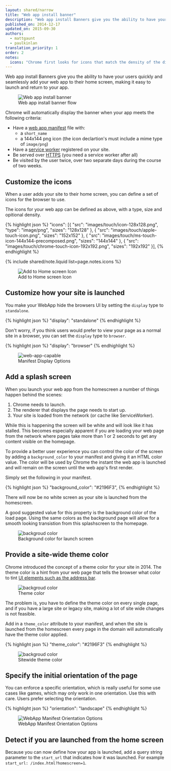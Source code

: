 ```yaml
---
layout: shared/narrow
title: "Web app install banner"
description: "Web app install Banners give you the ability to have your users quickly and seamlessly add your web app to their home screen, making it easy to launch and return to your app."
published_on: 2014-12-17
updated_on: 2015-09-30
authors:
  - mattgaunt
  - paulkinlan
translation_priority: 1
order: 2
notes:
  icons: "Chrome first looks for icons that match the density of the display and are sized to 48dp * screen density. If none are found it searches for the icon that most closely matches the device characteristics. If, for whatever reason, you want be specific about targetting an icon at a particular-pixel density, you can use the optional density member which takes a number. When you don’t declare density, it defaults to 1.0. This means “use this icon for screen densities 1.0 and up”, which is normally what you want."
---
```


<div class="mdl-grid">
  <div class="mdl-cell mdl-cell--6-col">
    <p class="intro">
      Web app install Banners give you the ability to have your users quickly and 
      seamlessly add your web app to their home screen, making it easy to 
      launch and return to your app.
    </p>
  </div>
  <figure class="mdl-cell mdl-cell--6-col">
    <img src="images/add-to-home-screen.gif" alt="Web app install banner">
    <figcaption>Web app install banner flow</figcaption>
  </figure>
</div>

Chrome will automatically display the banner when your app meets the following
criteria:

* Have a [web app manifest](.) file with:
  - a `short_name`
  - a 144x144 png icon (the icon declartion's must include a mime type of `image/png`)
* Have a [service worker](http://www.html5rocks.com/en/tutorials/service-worker/introduction/)
  registered on your site.
* Be served over [HTTPS](/web/fundamentals/security/encrypt-in-transit/) (you 
  need a service worker after all)
* Be visited by the user twice, over two separate days during the course
  of two weeks.

## Customize the icons

When a user adds your site to their home screen, you can define a set of icons for the 
browser to use.

The icons for your web app can be defined as above, with a type, size and opitional
density.

{% highlight json %}
"icons": [{
    "src": "images/touch/icon-128x128.png",
    "type": "image/png",
    "sizes": "128x128"
  }, {
    "src": "images/touch/apple-touch-icon.png",
    "sizes": "152x152"
  }, {
    "src": "images/touch/ms-touch-icon-144x144-precomposed.png",
    "sizes": "144x144"
  }, {
    "src": "images/touch/chrome-touch-icon-192x192.png",
    "sizes": "192x192"
  }],
{% endhighlight %}

{% include shared/note.liquid list=page.notes.icons %}

<figure>
  <img src="images/homescreen-icon.png" alt="Add to Home screen Icon">
  <figcaption>Add to Home screen Icon</figcaption>
</figure>


## Customize how your site is launched

You make your WebApp hide the browsers UI by setting the `display` type to `standalone`.

{% highlight json %}
"display": "standalone"
{% endhighlight %}

Don't worry, if you think users would prefer to view your page as a normal 
site in a browser, you can set the `display` type to `browser`.

{% highlight json %}
"display": "browser"
{% endhighlight %}

<figure>
  <img src="images/manifest-display-options.png" alt="web-app-capable">
  <figcaption>Manifest Display Options</figcaption>
</figure>


## Add a splash screen

When you launch your web app from the homescreen a number of things happen behind the
scenes:

1. Chrome needs to launch.
2. The renderer that displays the page needs to start up.
3. Your site is loaded from the network (or cache like ServiceWorker).

While this is happening the screen will be white and will look like it has stalled.
This becomes especially apparent if you are loading your web page from the network where
pages take more than 1 or 2 seconds to get any content visible on the homepage.

To provide a better user experience you can control the color of the screen by adding a
`background_color` to your manifest and giving it an HTML color value. The color will be used
by Chrome the instant the web app is launched and will remain on the screen until the web
app's first render.

Simply set the following in your manifest.

{% highlight json %}
"background_color": "#2196F3",
{% endhighlight %}

There will now be no white screen as your site is launched from the homescreen.

A good suggested value for this property is the background color of the load page.  Using the 
same colors as the background page will allow for a smooth looking transistion from this
splashscreen to the homepage.

<figure>
  <img src="images/background-color.gif" alt="backgroud color" style="max-height: 550px;">
  <figcaption>Background color for launch screen</figcaption>
</figure>


## Provide a site-wide theme color

Chrome introduced the concept of a theme color for your site in 2014. The theme color
is a hint from your web page that tells the browser what color to tint
[UI elements such as the address bar](additional-customizations.html).  


<figure>
  <img src="images/theme-color.png" alt="backgroud color">
  <figcaption>Theme color</figcaption>
</figure>

The problem is, you have to define the theme color on every single page, and if 
you have a large site or legacy site, making a lot of site wide changes is not feasible.

Add in a `theme_color` attribute to your manifest, and when the site is launched
from the homescreen every page in the domain will automatically have the theme color
applied.

{% highlight json %}
"theme_color": "#2196F3"
{% endhighlight %}

<figure>
  <img src="images/manifest-display-options.png" alt="backgroud color">
  <figcaption>Sitewide theme color</figcaption>
</figure>


## Specify the initial orientation of the page

You can enforce a specific orientation, which is really useful for some use 
cases like games, which may only work in one orientation. Use this with 
care. Users prefer selecting the orientation.

{% highlight json %}
"orientation": "landscape"
{% endhighlight %}

<figure>
  <img src="images/manifest-orientation-options.png" alt="WebApp Manifest Orientation Options">
  <figcaption>WebApp Manifest Orientation Options</figcaption>
</figure>

## Detect if you are launched from the home screen

Because you can now define how your app is launched, add a query string 
parameter to the `start_url` that indicates how it was launched. For 
example `start_url: /index.html?homescreen=1`. 

